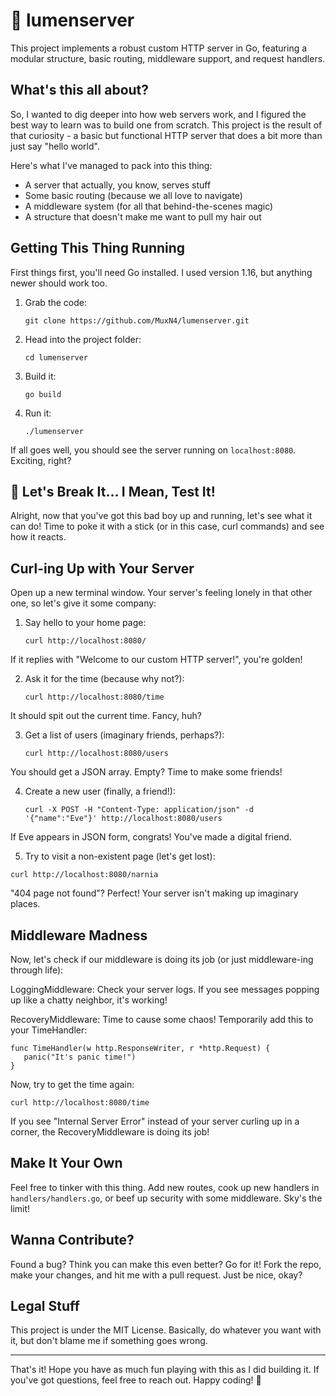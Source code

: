 # 🌟 lumenserver

This project implements a robust custom HTTP server in Go, featuring a modular structure, basic routing, middleware support, and request handlers.

## What's this all about?

So, I wanted to dig deeper into how web servers work, and I figured the best way to learn was to build one from scratch. This project is the result of that curiosity - a basic but functional HTTP server that does a bit more than just say "hello world".

Here's what I've managed to pack into this thing:

- A server that actually, you know, serves stuff
- Some basic routing (because we all love to navigate)
- A middleware system (for all that behind-the-scenes magic)
- A structure that doesn't make me want to pull my hair out

## Getting This Thing Running

First things first, you'll need Go installed. I used version 1.16, but anything newer should work too.

1. Grab the code:
   ```
   git clone https://github.com/MuxN4/lumenserver.git
   ```
2. Head into the project folder:
   ```
   cd lumenserver
   ```
3. Build it:
   ```
   go build
   ```
4. Run it:
   ```
   ./lumenserver
   ```

If all goes well, you should see the server running on `localhost:8080`. Exciting, right?

## 🔨 Let's Break It... I Mean, Test It!
Alright, now that you've got this bad boy up and running, let's see what it can do! Time to poke it with a stick (or in this case, curl commands) and see how it reacts.

## Curl-ing Up with Your Server
Open up a new terminal window. Your server's feeling lonely in that other one, so let's give it some company:

1. Say hello to your home page:
   ```
   curl http://localhost:8080/
   ```
If it replies with "Welcome to our custom HTTP server!", you're golden!

2. Ask it for the time (because why not?):
   ```
   curl http://localhost:8080/time
   ```
It should spit out the current time. Fancy, huh?

3. Get a list of users (imaginary friends, perhaps?):
   ```
   curl http://localhost:8080/users
   ```
You should get a JSON array. Empty? Time to make some friends!

4. Create a new user (finally, a friend!):
   ```
   curl -X POST -H "Content-Type: application/json" -d '{"name":"Eve"}' http://localhost:8080/users
   ```
If Eve appears in JSON form, congrats! You've made a digital friend.

5. Try to visit a non-existent page (let's get lost):
```
curl http://localhost:8080/narnia
```
"404 page not found"? Perfect! Your server isn't making up imaginary places.

## Middleware Madness
Now, let's check if our middleware is doing its job (or just middleware-ing through life):

LoggingMiddleware: Check your server logs. If you see messages popping up like a chatty neighbor, it's working!

RecoveryMiddleware: Time to cause some chaos! Temporarily add this to your TimeHandler:
   ```
   func TimeHandler(w http.ResponseWriter, r *http.Request) {
      panic("It's panic time!")
   }
   ```
   
Now, try to get the time again:
   ```
   curl http://localhost:8080/time
   ```
If you see "Internal Server Error" instead of your server curling up in a corner, the RecoveryMiddleware is doing its job!

## Make It Your Own

Feel free to tinker with this thing. Add new routes, cook up new handlers in `handlers/handlers.go`, or beef up security with some middleware. Sky's the limit!

## Wanna Contribute?

Found a bug? Think you can make this even better? Go for it! Fork the repo, make your changes, and hit me with a pull request. Just be nice, okay?

## Legal Stuff

This project is under the MIT License. Basically, do whatever you want with it, but don't blame me if something goes wrong.

---

That's it! Hope you have as much fun playing with this as I did building it. If you've got questions, feel free to reach out. Happy coding! 🚀
